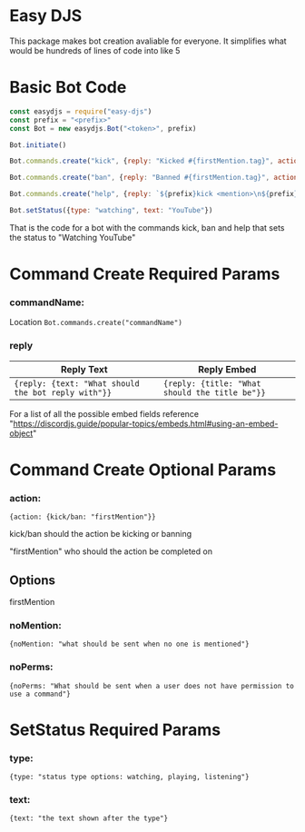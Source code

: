 # Easy DJS
This package makes bot creation avaliable for everyone. It simplifies what would be hundreds of lines of code into like 5

# Basic Bot Code
```js
const easydjs = require("easy-djs")
const prefix = "<prefix>"
const Bot = new easydjs.Bot("<token>", prefix)

Bot.initiate()

Bot.commands.create("kick", {reply: "Kicked #{firstMention.tag}", action: {kick: "firstMention"}})

Bot.commands.create("ban", {reply: "Banned #{firstMention.tag}", action: {ban: "firstMention"}})

Bot.commands.create("help", {reply: `${prefix}kick <mention>\n${prefix}ban <mention>\n${prefix}help`})

Bot.setStatus({type: "watching", text: "YouTube"})
```
That is the code for a bot with the commands kick, ban and help that sets the status to "Watching YouTube"

# Command Create Required Params

### commandName: 
Location ```Bot.commands.create("commandName")```

### reply
Reply Text  | Reply Embed
------------- | -------------
```{reply: {text: "What should the bot reply with"}}```  | ```{reply: {title: "What should the title be"}}```

For a list of all the possible embed fields reference "https://discordjs.guide/popular-topics/embeds.html#using-an-embed-object"

# Command Create Optional Params

### action:
```
{action: {kick/ban: "firstMention"}}
```
kick/ban should the action be kicking or banning

"firstMention" who should the action be completed on

Options 
-------------
firstMention

### noMention:
```
{noMention: "what should be sent when no one is mentioned"}
```

### noPerms:
```
{noPerms: "What should be sent when a user does not have permission to use a command"}
```

# SetStatus Required Params

### type:
```
{type: "status type options: watching, playing, listening"}
```

### text:
```
{text: "the text shown after the type"}
```
